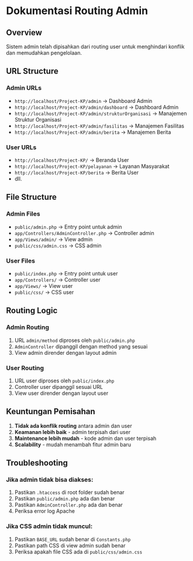 # Dokumentasi Routing Admin

## Overview
Sistem admin telah dipisahkan dari routing user untuk menghindari konflik dan memudahkan pengelolaan.

## URL Structure

### Admin URLs
- `http://localhost/Project-KP/admin` → Dashboard Admin
- `http://localhost/Project-KP/admin/dashboard` → Dashboard Admin
- `http://localhost/Project-KP/admin/strukturOrganisasi` → Manajemen Struktur Organisasi
- `http://localhost/Project-KP/admin/fasilitas` → Manajemen Fasilitas
- `http://localhost/Project-KP/admin/berita` → Manajemen Berita

### User URLs
- `http://localhost/Project-KP/` → Beranda User
- `http://localhost/Project-KP/pelayanan` → Layanan Masyarakat
- `http://localhost/Project-KP/berita` → Berita User
- dll.

## File Structure

### Admin Files
- `public/admin.php` → Entry point untuk admin
- `app/Controllers/AdminController.php` → Controller admin
- `app/Views/admin/` → View admin
- `public/css/admin.css` → CSS admin

### User Files
- `public/index.php` → Entry point untuk user
- `app/Controllers/` → Controller user
- `app/Views/` → View user
- `public/css/` → CSS user

## Routing Logic

### Admin Routing
1. URL `admin/method` diproses oleh `public/admin.php`
2. `AdminController` dipanggil dengan method yang sesuai
3. View admin dirender dengan layout admin

### User Routing
1. URL user diproses oleh `public/index.php`
2. Controller user dipanggil sesuai URL
3. View user dirender dengan layout user

## Keuntungan Pemisahan

1. **Tidak ada konflik routing** antara admin dan user
2. **Keamanan lebih baik** - admin terpisah dari user
3. **Maintenance lebih mudah** - kode admin dan user terpisah
4. **Scalability** - mudah menambah fitur admin baru

## Troubleshooting

### Jika admin tidak bisa diakses:
1. Pastikan `.htaccess` di root folder sudah benar
2. Pastikan `public/admin.php` ada dan benar
3. Pastikan `AdminController.php` ada dan benar
4. Periksa error log Apache

### Jika CSS admin tidak muncul:
1. Pastikan `BASE_URL` sudah benar di `Constants.php`
2. Pastikan path CSS di view admin sudah benar
3. Periksa apakah file CSS ada di `public/css/admin.css` 